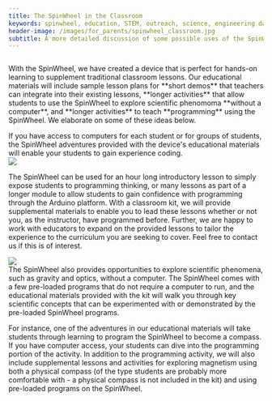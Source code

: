 ```yaml
---   
title: The SpinWheel in the Classroom
keywords: spinwheel, education, STEM, outreach, science, engineering day, teachers, educators, engineering, computer science, physics
header-image: /images/for_parents/spinwheel_classroom.jpg
subtitle: A more detailed discussion of some possible uses of the SpinWheel.
---
```


<div class="row">
<div class="column long-text">
<p>With the SpinWheel, we have created a device that is perfect for hands-on learning to supplement traditional classroom lessons. Our educational materials will include sample lesson plans for **short demos** that teachers can integrate into their existing lessons, **longer activities** that allow students to use the SpinWheel to explore scientific phenomoma **without a computer**, and **longer activities** to teach **programming** using the SpinWheel. We elaborate on some of these ideas below. </p>
</div>
</div>

<div class="row dark-transparent ">
<div class="column large-text">
If you have access to computers for each student or for groups of students, the SpinWheel adventures provided with the device's educational materials will enable your students to gain experience coding.  
</div>
<div class="column column-long"><img src="/images/for_parents/spinwheel_classroom_2.jpg"></div>
</div>

<div class="row">
<div class="column long-text">
<p>The SpinWheel can be used for an hour long introductory lesson to simply expose students to programming thinking, or many lessons as part of a longer module to allow students to gain confidence with programming through the Arduino platform. With a classroom kit, we will provide supplemental materials to enable you to lead these lessons whether or not you, as the instructor, have programmed before. Further, we are happy to work with educators to expand on the provided lessons to tailor the experience to the curriculum you are seeking to cover. Feel free to contact us if this is of interest. </p>
</div>
</div>

<div class="row row-small-reverse dark-transparent ">
<div class="column column-long"><img src="/images/for_parents/no_computers.jpg"></div>
<div class="column large-text">
The SpinWheel also provides opportunities to explore scientific phenomena, such as gravity and optics, without a computer. The SpinWheel comes with a few pre-loaded programs that do not require a computer to run, and the educational materials provided with the kit will walk you through key scientific concepts that can be experimented with or demonstrated by the pre-loaded SpinWheel programs. 
</div>
</div>

<div class="row">
<div class="column long-text">
<p>For instance, one of the adventures in our educational materials will take students through learning to program the SpinWheel to become a compass. If you have computer access, your students can dive into the programming portion of the activity. In addition to the programming activity, we will also include supplemental lessons and activities for exploring magnetism using both a physical compass (of the type students are probably more comfortable with - a physical compass is not included in the kit) and using pre-loaded programs on the SpinWheel.</p>
</div>
</div>
